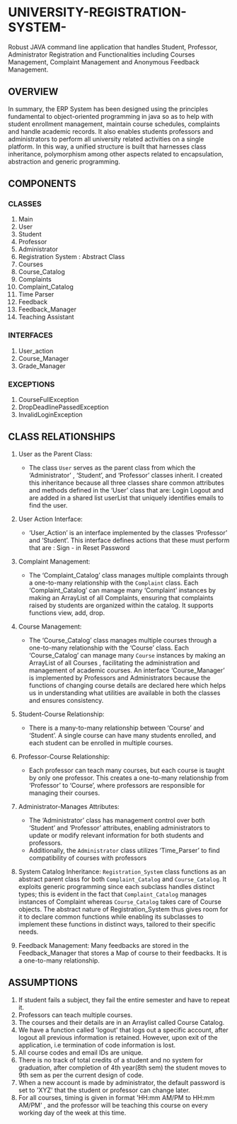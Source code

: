 # UNIVERSITY-REGISTRATION-SYSTEM- 
Robust JAVA command line application that handles Student, Professor, Administrator Registration and Functionalities including Courses Management, Complaint Management and Anonymous Feedback Management.

## OVERVIEW
In summary, the ERP System has been designed using the principles fundamental to object-oriented programming in java so as to help with student enrollment management, maintain course schedules, complaints and handle academic records. It also enables students professors and administrators to perform all university related activities on a single platform. In this way, a unified structure is built that harnesses class inheritance, polymorphism among other aspects related to encapsulation, abstraction and generic programming.

## COMPONENTS
### CLASSES
1. Main
2. User
3. Student
4. Professor
5. Administrator
6. Registration System : Abstract Class
7. Courses
8. Course_Catalog
9. Complaints
10. Complaint_Catalog
11. Time Parser
12. Feedback
13. Feedback_Manager
14. Teaching Assistant

### INTERFACES
1. User_action
2. Course_Manager
3. Grade_Manager

### EXCEPTIONS
1. CourseFullException
2. DropDeadlinePassedException
3. InvalidLoginException

## CLASS RELATIONSHIPS

1. User as the Parent Class:
    - The class `User` serves as the parent class from which the ‘Administrator’ , ‘Student’, and ‘Professor’ classes inherit. I created this inheritance because all three classes share common attributes and methods defined in the ‘User’ class that are:
      Login
      Logout
      and are added in a shared list userList that uniquely identifies emails to find the user.

2. User Action Interface:
    - ‘User_Action’ is an interface implemented by the classes ‘Professor’ and ‘Student’. This interface defines actions that these must perform that are :
      Sign - in
      Reset Password

3. Complaint Management:
    - The ‘Complaint_Catalog’ class manages multiple complaints through a one-to-many relationship with the `Complaint` class. Each ‘Complaint_Catalog’ can manage many ‘Complaint’ instances by making an ArrayList of all Complaints, ensuring that complaints raised by students are organized within the catalog. It supports functions view, add, drop.

4. Course Management:
    - The ‘Course_Catalog’ class manages multiple courses through a one-to-many relationship with the ‘Course’ class. Each ‘Course_Catalog’ can manage many `Course` instances by making an ArrayList of all Courses , facilitating the administration and management of academic courses. An interface ‘Course_Manager’ is implemented by Professors and Administrators because the functions of changing course details are declared here which helps us in understanding what utilities are available in both the classes and ensures consistency.

5. Student-Course Relationship:
    - There is a many-to-many relationship between ‘Course’ and ‘Student’. A single course can have many students enrolled, and each student can be enrolled in multiple courses.

6. Professor-Course Relationship:
    - Each professor can teach many courses, but each course is taught by only one professor. This creates a one-to-many relationship from ‘Professor’ to ‘Course’, where professors are responsible for managing their courses.

7. Administrator-Manages Attributes:
    - The ‘Administrator’ class has management control over both ‘Student’ and ‘Professor’ attributes, enabling administrators to update or modify relevant information for both students and professors.
    - Additionally, the `Administrator` class utilizes ‘Time_Parser’ to find compatibility of courses with professors

8. System Catalog Inheritance:
   `Registration_System` class functions as an abstract parent class for both `Complaint_Catalog` and `Course_Catalog`. It exploits generic programming since each subclass handles distinct types; this is evident in the fact that `Complaint_Catalog` manages instances of Complaint whereas `Course_Catalog` takes care of Course objects. The abstract nature of Registration_System thus gives room for it to declare common functions while enabling its subclasses to implement these functions in distinct ways, tailored to their specific needs.

9. Feedback Management:
    Many feedbacks are stored in the Feedback_Manager that stores a Map of course to their feedbacks. It is a one-to-many relationship.
 
## ASSUMPTIONS
1. If student fails a subject, they fail the entire semester and have to repeat it.
2. Professors can teach multiple courses.
3. The courses and their details are in an Arraylist called Course Catalog.
4. We have a function called 'logout' that logs out a specific account, after logout all previous information is retained. However, upon exit of the application, i.e termination of code information is lost.
5. All course codes and email IDs are unique.
6. There is no track of total credits of a student and no system for graduation, after completion of 4th year(8th sem) the student moves to 9th sem as per the current design of code.
7. When a new account is made by administrator, the default password is set to 'XYZ' that the student or professor can change later.
8. For all courses, timing is given in format 'HH:mm AM/PM to HH:mm AM/PM' , and the professor will be teaching this course on every working day of the week at this time.
   

